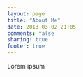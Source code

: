 ```yaml
---
layout: page
title: "About Me"
date: 2013-03-02 21:05
comments: false
sharing: true
footer: true
---
```


Lorem ipsum

